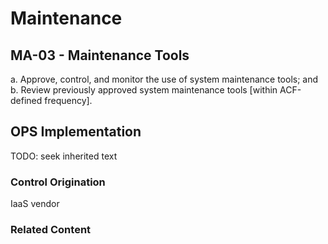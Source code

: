 # Maintenance
## MA-03 - Maintenance Tools

a. Approve, control, and monitor the use of system maintenance tools; and
b. Review previously approved system maintenance tools [within ACF-defined frequency].

## OPS Implementation

TODO: seek inherited text

### Control Origination

IaaS vendor

### Related Content
